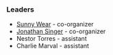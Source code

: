 ### Leaders

* [Sunny Wear](mailto:sunny.wear@owasp.org) - co-organizer
* [Jonathan Singer](mailto:jon.singer@owasp.org) - co-organizer
* Nestor Torres - assistant
* Charlie Marval - assistant

